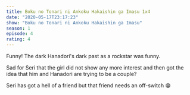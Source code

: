 ```yaml
--- 
title: Boku no Tonari ni Ankoku Hakaishin ga Imasu 1x4 
date: "2020-05-17T23:17:23" 
show: "Boku no Tonari ni Ankoku Hakaishin ga Imasu" 
season: 1 
episode: 4 
rating: 4 
---
```


Funny! The dark Hanadori's dark past as a rockstar was funny. 

Sad for Seri that the girl did not show any more interest and then got the idea that him and Hanadori are trying to be a couple?

Seri has got a hell of a friend but that friend needs an off-switch 😁
